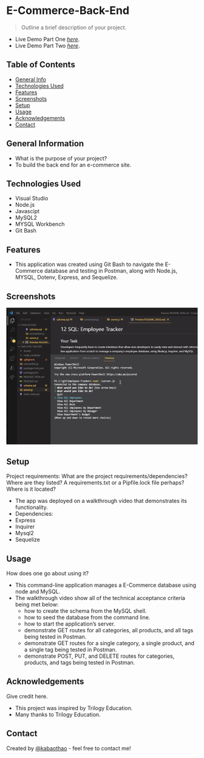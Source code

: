 # E-Commerce-Back-End
> Outline a brief description of your project.
- Live Demo Part One [_here_](https://drive.google.com/file/d/1k-hCgxWGON1V7BMvI_6NFP1Ykc0VK0j5/view?usp=sharing). 
- Live Demo Part Two [_here_](https://drive.google.com/file/d/1DcRsieZOTWhLNEzmHZFbG20a0V5uYiOo/view?usp=sharing). 
> <!-- If you have the project hosted somewhere, include the link here. -->

## Table of Contents

- [General Info](#general-information)
- [Technologies Used](#technologies-used)
- [Features](#features)
- [Screenshots](#screenshots)
- [Setup](#setup)
- [Usage](#usage)
- [Acknowledgements](#acknowledgements)
- [Contact](#contact)
<!-- * [License](#license) -->

## General Information

- What is the purpose of your project?
- To build the back end for an e-commerce site.

<!-- You don't have to answer all the questions - just the ones relevant to your project. -->

## Technologies Used

- Visual Studio
- Node.js
- Javascipt
- MySQL2
- MYSQL Workbench
- Git Bash

## Features

- This application was created using Git Bash to navigate the E-Commerce database and testing in Postman, along with Node.js, MYSQL, Dotenv, Express, and Sequelize.


## Screenshots

![Example screenshot](https://github.com/kabaothao/Employee-Tracker/blob/main/Assets/demopic.PNG)

<!-- If you have screenshots you'd like to share, include them here. -->

## Setup

Project requirements:
What are the project requirements/dependencies? Where are they listed? A requirements.txt or a Pipfile.lock file perhaps? Where is it located?

- The app was deployed on a walkthrough video that demonstrates its functionality.
- Dependencies:
- Express
- Inquirer
- Mysql2
- Sequelize


## Usage

How does one go about using it?

- This command-line application manages a E-Commerce database using node and MySQL.
- The walkthrough video show all of the technical acceptance criteria being met below:
  - how to create the schema from the MySQL shell.
  - how to seed the database from the command line.
  - how to start the application’s server.
  - demonstrate GET routes for all categories, all products, and all tags being tested in Postman.
  - demonstrate GET routes for a single category, a single product, and a single tag being tested in Postman.
  - demonstrate POST, PUT, and DELETE routes for categories, products, and tags being tested in Postman.

## Acknowledgements

Give credit here.

- This project was inspired by Trilogy Education.
- Many thanks to Trilogy Education.

## Contact

Created by [@kabaothao](https://github.com/kabaothao) - feel free to contact me!

<!-- Optional -->
<!-- ## License -->
<!-- This project is open source and available under the [... License](). -->

<!-- You don't have to include all sections - just the one's relevant to your project -->
